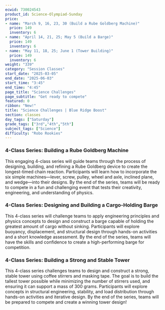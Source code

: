 ```yaml
---
ecwid: 730024543
product_id: Science-Olympiad-Sunday
price:
- name: "March 9, 16, 23, 30 (Build a Rube Goldberg Machine)"
  price: 149
  inventory: 6
- name: "April 14, 21, 25; May 5 (Build a Barge)"
  price: 149
  inventory: 6
- name: "May 11, 18, 25; June 1 (Tower Building)"
  price: 149
  inventory: 6
weight: "339"
category: "Session Classes"
start_date: "2025-03-05"
end_date: "2025-06-03"
start_time: "3:45"
end_time: "4:45"
page_title: "Science Challenges"
page_subtitle: "Get ready to compete"
featured: 0
ribbon: "New!"
title: "Science Challenges | Blue Ridge Boost"
section: classes
day_tags: ["Saturday"]
grade_tags: ["3rd","4th","5th"]
subject_tags: ["Science"]
difficulty: "Robo Rookies"
---
```

<h3>4-Class Series: Building a Rube Goldberg Machine</h3> <p>This engaging 4-class series will guide teams through the process of designing, building, and refining a Rube Goldberg device to create the longest-timed chain reaction. Participants will learn how to incorporate the six simple machines—lever, screw, pulley, wheel and axle, inclined plane, and wedge—into their designs. By the end of the series, teams will be ready to compete in a fun and challenging event that tests their creativity, engineering, and understanding of physics.</p><h3>4-Class Series: Designing and Building a Cargo-Holding Barge</h3> <p>This 4-class series will challenge teams to apply engineering principles and physics concepts to design and construct a barge capable of holding the greatest amount of cargo without sinking. Participants will explore buoyancy, displacement, and structural design through hands-on activities and a short knowledge assessment. By the end of the series, teams will have the skills and confidence to create a high-performing barge for competition.</p><h3>4-Class Series: Building a Strong and Stable Tower</h3> <p>This 4-class series challenges teams to design and construct a strong, stable tower using coffee stirrers and masking tape. The goal is to build the tallest tower possible while minimizing the number of stirrers used, and ensuring it can support a mass of 300 grams. Participants will explore concepts in structural engineering, stability, and load distribution through hands-on activities and iterative design. By the end of the series, teams will be prepared to compete and create a winning tower design!</p>
